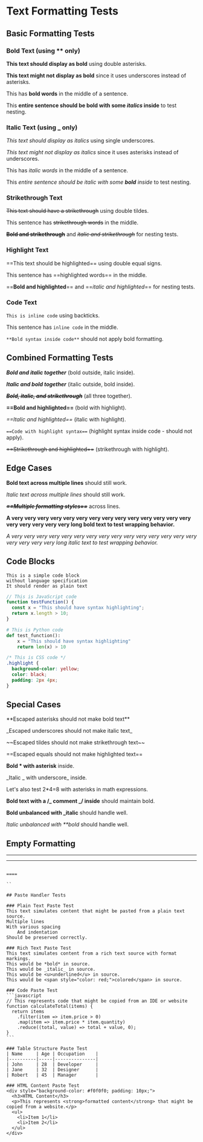 # Text Formatting Tests

## Basic Formatting Tests

### Bold Text (using \*\* only)

**This text should display as bold** using double asterisks.

**This text might not display as bold** since it uses underscores instead of asterisks.

This has **bold words** in the middle of a sentence.

This **entire sentence should be bold with some _italics_ inside** to test nesting.

### Italic Text (using \_ only)

_This text should display as italics_ using single underscores.

_This text might not display as italics_ since it uses asterisks instead of underscores.

This has _italic words_ in the middle of a sentence.

This _entire sentence should be italic with some **bold** inside_ to test nesting.

### Strikethrough Text

~~This text should have a strikethrough~~ using double tildes.

This sentence has ~~strikethrough words~~ in the middle.

~~**Bold and strikethrough**~~ and ~~_italic and strikethrough_~~ for nesting tests.

### Highlight Text

==This text should be highlighted== using double equal signs.

This sentence has ==highlighted words== in the middle.

==**Bold and highlighted**== and ==_italic and highlighted_== for nesting tests.

### Code Text

`This is inline code` using backticks.

This sentence has `inline code` in the middle.

`**Bold syntax inside code**` should not apply bold formatting.

## Combined Formatting Tests

**_Bold and italic together_** (bold outside, italic inside).

_**Italic and bold together**_ (italic outside, bold inside).

**_~~Bold, italic, and strikethrough~~_** (all three together).

**==Bold and highlighted==** (bold with highlight).

_==Italic and highlighted==_ (italic with highlight).

`==Code with highlight syntax==` (highlight syntax inside code - should not apply).

~~==Strikethrough and highlighted==~~ (strikethrough with highlight).

## Edge Cases

**Bold text
across multiple
lines** should still work.

_Italic text
across multiple
lines_ should still work.

**_~~==Multiple
formatting
styles==~~_** across lines.

**A very very very very very very very very very very very very very very very very very very very long bold text to test wrapping behavior.**

_A very very very very very very very very very very very very very very very very very very very long italic text to test wrapping behavior._

## Code Blocks

```
This is a simple code block
without language specification
It should render as plain text
```

```javascript
// This is JavaScript code
function testFunction() {
  const x = "This should have syntax highlighting";
  return x.length > 10;
}
```

```python
# This is Python code
def test_function():
    x = "This should have syntax highlighting"
    return len(x) > 10
```

```css
/* This is CSS code */
.highlight {
  background-color: yellow;
  color: black;
  padding: 2px 4px;
}
```

## Special Cases

\*\*Escaped asterisks should not make bold text\*\*

\_Escaped underscores should not make italic text\_

\~~Escaped tildes should not make strikethrough text~~

\==Escaped equals should not make highlighted text==

**Bold \* with asterisk** inside.

_Italic _ with underscore\_ inside.

Let's also test 2\*4=8 with asterisks in math expressions.

**Bold text with a /_ comment _/ inside** should maintain bold.

**Bold unbalanced with \_italic** should handle well.

_Italic unbalanced with \*\*bold_ should handle well.

## Empty Formatting

---

---

````

====

``

## Paste Handler Tests

### Plain Text Paste Test
This text simulates content that might be pasted from a plain text source.
Multiple lines
With various spacing
    And indentation
Should be preserved correctly.

### Rich Text Paste Test
This text simulates content from a rich text source with format markings.
This would be *bold* in source.
This would be _italic_ in source.
This would be <u>underlined</u> in source.
This would be <span style="color: red;">colored</span> in source.

### Code Paste Test
```javascript
// This represents code that might be copied from an IDE or website
function calculateTotal(items) {
  return items
    .filter(item => item.price > 0)
    .map(item => item.price * item.quantity)
    .reduce((total, value) => total + value, 0);
}
```

### Table Structure Paste Test
| Name     | Age | Occupation    |
|----------|-----|---------------|
| John     | 28  | Developer     |
| Jane     | 32  | Designer      |
| Robert   | 45  | Manager       |

### HTML Content Paste Test
<div style="background-color: #f0f0f0; padding: 10px;">
  <h3>HTML Content</h3>
  <p>This represents <strong>formatted content</strong> that might be copied from a website.</p>
  <ul>
    <li>Item 1</li>
    <li>Item 2</li>
  </ul>
</div>
````
